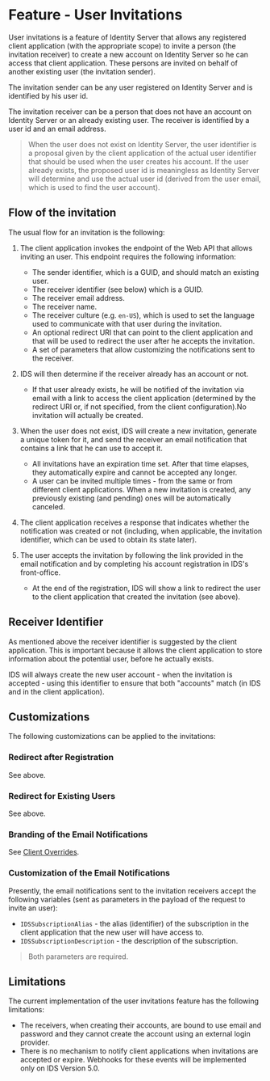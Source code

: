 # Feature - User Invitations

User invitations is a feature of Identity Server that allows any registered client application (with the appropriate scope) to invite a person (the invitation receiver) to create a new account on Identity Server so he can access that client application. These persons are invited on behalf of another existing user (the invitation sender).

The invitation sender can be any user registered on Identity Server and is identified by his user id.

The invitation receiver can be a person that does not have an account on Identity Server or an already existing user. The receiver is identified by a user id and an email address.

> When the user does not exist on Identity Server, the user identifier is a proposal given by the client application of the actual user identifier that should be used when the user creates his account. If the user already exists, the proposed user id is meaningless as Identity Server will determine and use the actual user id (derived from the user email, which is used to find the user account).

## Flow of the invitation

The usual flow for an invitation is the following:

1. The client application invokes the endpoint of the Web API that allows inviting an user. This endpoint requires the following information:
    - The sender identifier, which is a GUID, and should match an existing user.
    - The receiver identifier (see below) which is a GUID.
    - The receiver email address.
    - The receiver name.
    - The receiver culture (e.g. `en-US`), which is used to set the language used to communicate with that user during the invitation.
    - An optional redirect URI that can point to the client application and that will be used to redirect the user after he accepts the invitation.
    - A set of parameters that allow customizing the notifications sent to the receiver.

2. IDS will then determine if the receiver already has an account or not.
    - If that user already exists, he will be notified of the invitation via email with a link to access the client application (determined by the redirect URI or, if not specified, from the client configuration).No invitation will actually be created.

3. When the user does not exist, IDS will create a new invitation, generate a unique token for it, and send the receiver an email notification that contains a link that he can use to accept it.
    - All invitations have an expiration time set. After that time elapses, they automatically expire and cannot be accepted any longer.
    - A user can be invited multiple times - from the same or from different client applications. When a new invitation is created, any previously existing (and pending) ones will be automatically canceled.

4. The client application receives a response that indicates whether the notification was created or not (including, when applicable, the invitation identifier, which can be used to obtain its state later).

4. The user accepts the invitation by following the link provided in the email notification and by completing his account registration in IDS's front-office.
    - At the end of the registration, IDS will show a link to redirect the user to the client application that created the invitation (see above).

## Receiver Identifier

As mentioned above the receiver identifier is suggested by the client application. This is important because it allows the client application to store information about the potential user, before he actually exists.

IDS will always create the new user account - when the invitation is accepted - using this identifier to ensure that both "accounts" match (in IDS and in the client application).

## Customizations

The following customizations can be applied to the invitations:

### Redirect after Registration

See above.

### Redirect for Existing Users

See above.

### Branding of the Email Notifications

See [Client Overrides](client-overrides.md).

### Customization of the Email Notifications

Presently, the email notifications sent to the invitation receivers accept the following variables (sent as parameters in the payload of the request to invite an user):

- `IDSSubscriptionAlias` - the alias (identifier) of the subscription in the client application that the new user will have access to.
- `IDSSubscriptionDescription` - the description of the subscription.

> Both parameters are required.

## Limitations

The current implementation of the user invitations feature has the following limitations:

- The receivers, when creating their accounts, are bound to use email and password and they cannot create the account using an external login provider.
- There is no mechanism to notify client applications when invitations are accepted or expire. Webhooks for these events will be implemented only on IDS Version 5.0.
